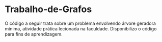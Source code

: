 # Trabalho-de-Grafos
O código a seguir trata sobre um problema envolvendo árvore geradora mínima, atividade prática lecionada na faculdade. Disponibilizo o código para fins de aprendizagem.
